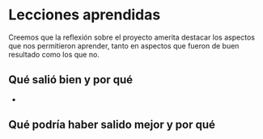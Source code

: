 # Lecciones aprendidas

Creemos que la reflexión sobre el proyecto amerita destacar los aspectos que nos permitieron aprender, tanto en aspectos que fueron de buen resultado como los que no.

## Qué salió bien y por qué

- 

## Qué podría haber salido mejor y por qué